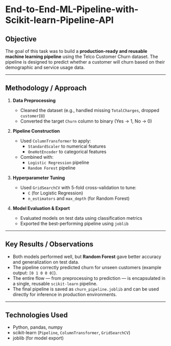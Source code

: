# End-to-End-ML-Pipeline-with-Scikit-learn-Pipeline-API

## Objective

The goal of this task was to build a **production-ready and reusable machine learning pipeline** using the Telco Customer Churn dataset. The pipeline is designed to predict whether a customer will churn based on their demographic and service usage data.

---

##  Methodology / Approach

1. **Data Preprocessing**  
   - Cleaned the dataset (e.g., handled missing `TotalCharges`, dropped `customerID`)
   - Converted the target `Churn` column to binary (Yes → 1, No → 0)

2. **Pipeline Construction**  
   - Used `ColumnTransformer` to apply:
     - `StandardScaler` to numerical features
     - `OneHotEncoder` to categorical features
   - Combined with:
     - `Logistic Regression` pipeline
     - `Random Forest` pipeline

3. **Hyperparameter Tuning**  
   - Used `GridSearchCV` with 5-fold cross-validation to tune:
     - `C` (for Logistic Regression)
     - `n_estimators` and `max_depth` (for Random Forest)

4. **Model Evaluation & Export**  
   - Evaluated models on test data using classification metrics
   - Exported the best-performing pipeline using `joblib`

---

##  Key Results / Observations

- Both models performed well, but **Random Forest** gave better accuracy and generalization on test data.
- The pipeline correctly predicted churn for unseen customers (example output: `[0 1 0 0 0]`).
- The entire flow — from preprocessing to prediction — is encapsulated in a single, reusable `scikit-learn` pipeline.
- The final pipeline is saved as `churn_pipeline.joblib` and can be used directly for inference in production environments.

---

##  Technologies Used

- Python, pandas, numpy  
- scikit-learn (`Pipeline`, `ColumnTransformer`, `GridSearchCV`)  
- joblib (for model export)
